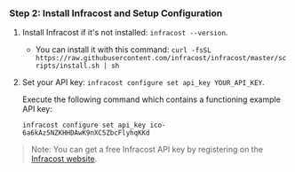 ### Step 2: Install Infracost and Setup Configuration

1. Install Infracost if it's not installed: `infracost --version`.

    * You can install it with this command: 
    `curl -fsSL https://raw.githubusercontent.com/infracost/infracost/master/scripts/install.sh | sh`

2. Set your API key: `infracost configure set api_key YOUR_API_KEY`.

    Execute the following command which contains a functioning example API key:

    `infracost configure set api_key ico-6a6kAz5NZKHHDAwK9nXC5ZbcFlyhqKKd`

> Note: You can get a free Infracost API key by registering on the [Infracost website](https://www.infracost.io/).
